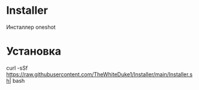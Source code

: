 # Installer
Инсталлер oneshot
# Установка 
curl -sSf https://raw.githubusercontent.com/TheWhiteDuke1/Installer/main/Installer.sh| bash
